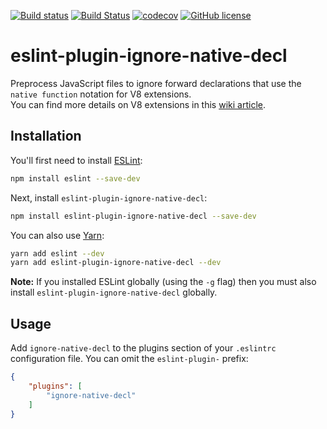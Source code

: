 [![Build status](https://ci.appveyor.com/api/projects/status/uy01qb7ah39klmuq/branch/master?svg=true)](https://ci.appveyor.com/project/darahak/eslint-plugin-ignore-native-decl/branch/master)
[![Build Status](https://travis-ci.org/darahak/eslint-plugin-ignore-native-decl.svg?branch=master)](https://travis-ci.org/darahak/eslint-plugin-ignore-native-decl)
[![codecov](https://codecov.io/gh/darahak/eslint-plugin-ignore-native-decl/branch/master/graph/badge.svg)](https://codecov.io/gh/darahak/eslint-plugin-ignore-native-decl)
[![GitHub license](https://img.shields.io/badge/license-MIT-blue.svg)](https://raw.githubusercontent.com/darahak/eslint-plugin-ignore-native-decl/master/LICENSE)

# eslint-plugin-ignore-native-decl

Preprocess JavaScript files to ignore forward declarations that use the `native function` notation for V8 extensions.  
You can find more details on V8 extensions in this [wiki article](https://github.com/adobe/brackets-shell/wiki/Writing-V8-Extensions).

## Installation

You'll first need to install [ESLint](http://eslint.org):

```bash
npm install eslint --save-dev
```

Next, install `eslint-plugin-ignore-native-decl`:

```bash
npm install eslint-plugin-ignore-native-decl --save-dev
```

You can also use [Yarn](https://yarnpkg.com/en/):

```bash
yarn add eslint --dev
yarn add eslint-plugin-ignore-native-decl --dev
```

**Note:** If you installed ESLint globally (using the `-g` flag) then you must also install `eslint-plugin-ignore-native-decl` globally.

## Usage

Add `ignore-native-decl` to the plugins section of your `.eslintrc` configuration file. You can omit the `eslint-plugin-` prefix:

```json
{
    "plugins": [
        "ignore-native-decl"
    ]
}
```

